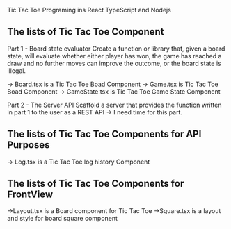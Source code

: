 Tic Tac Toe Programing ins React TypeScript and Nodejs 

## The lists of Tic Tac Toe Component 

Part 1 - Board state evaluator
Create a function or library that, given a board state, will evaluate whether either player has
won, the game has reached a draw and no further moves can improve the outcome, or the
board state is illegal. 

-> Board.tsx is a Tic Tac Toe Boad Component 
-> Game.tsx is Tic Tac Toe Boad Component 
-> GameState.tsx is Tic Tac Toe Game State Component 

Part 2 - The Server API
Scaffold a server that provides the function written in part 1 to the user as a REST API 
-> I need time for this part. 
## The lists of Tic Tac Toe Components for API Purposes 

-> Log.tsx is a Tic Tac Toe log history Component

## The lists of Tic Tac Toe Components for FrontView 

->Layout.tsx is a Board component for Tic Tac Toe 
->Square.tsx is a layout and style for board square component
